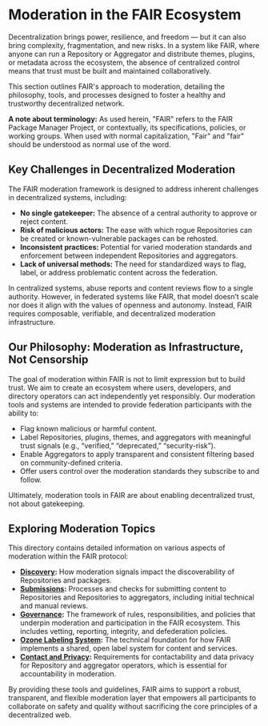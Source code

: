 # Moderation in the FAIR Ecosystem

Decentralization brings power, resilience, and freedom — but it can also bring complexity, fragmentation, and new risks. In a system like FAIR, where anyone can run a Repository or Aggregator and distribute themes, plugins, or metadata across the ecosystem, the absence of centralized control means that trust must be built and maintained collaboratively.

This section outlines FAIR's approach to moderation, detailing the philosophy, tools, and processes designed to foster a healthy and trustworthy decentralized network.

**A note about terminology:** As used herein, "FAIR" refers to the FAIR Package Manager Project, or contextually, its specifications, policies, or working groups. When used with normal capitalization, "Fair" and "fair" should be understood as normal use of the word.

## Key Challenges in Decentralized Moderation

The FAIR moderation framework is designed to address inherent challenges in decentralized systems, including:

- **No single gatekeeper:** The absence of a central authority to approve or reject content.
- **Risk of malicious actors:** The ease with which rogue Repositories can be created or known-vulnerable packages can be rehosted.
- **Inconsistent practices:** Potential for varied moderation standards and enforcement between independent Repositories and aggregators.
- **Lack of universal methods:** The need for standardized ways to flag, label, or address problematic content across the federation.

In centralized systems, abuse reports and content reviews flow to a single authority. However, in federated systems like FAIR, that model doesn’t scale nor does it align with the values of openness and autonomy. Instead, FAIR requires composable, verifiable, and decentralized moderation infrastructure.

## Our Philosophy: Moderation as Infrastructure, Not Censorship

The goal of moderation within FAIR is not to limit expression but to build trust. We aim to create an ecosystem where users, developers, and directory operators can act independently yet responsibly. Our moderation tools and systems are intended to provide federation participants with the ability to:

- Flag known malicious or harmful content.
- Label Repositories, plugins, themes, and aggregators with meaningful trust signals (e.g., “verified,” “deprecated,” “security-risk”).
- Enable Aggregators to apply transparent and consistent filtering based on community-defined criteria.
- Offer users control over the moderation standards they subscribe to and follow.

Ultimately, moderation tools in FAIR are about enabling decentralized trust, not about gatekeeping.

## Exploring Moderation Topics

This directory contains detailed information on various aspects of moderation within the FAIR protocol:

- **[Discovery](./discovery.md):** How moderation signals impact the discoverability of Repositories and packages.
- **[Submissions](./submissions/README.md):** Processes and checks for submitting content to Repositories and Repositories to aggregators, including initial technical and manual reviews.
- **[Governance](./governance/README.md):** The framework of rules, responsibilities, and policies that underpin moderation and participation in the FAIR ecosystem. This includes vetting, reporting, integrity, and defederation policies.
- **[Ozone Labeling System](./ozone-labeling-system.md):** The technical foundation for how FAIR implements a shared, open label system for content and services.
- **[Contact and Privacy](./governance/contact-and-privacy.md):** Requirements for contactability and data privacy for Repository and aggregator operators, which is essential for accountability in moderation.

By providing these tools and guidelines, FAIR aims to support a robust, transparent, and flexible moderation layer that empowers all participants to collaborate on safety and quality without sacrificing the core principles of a decentralized web.
